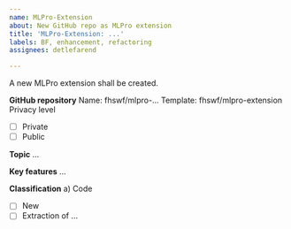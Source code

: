 ```yaml
---
name: MLPro-Extension
about: New GitHub repo as MLPro extension
title: 'MLPro-Extension: ...'
labels: BF, enhancement, refactoring
assignees: detlefarend

---
```


A new MLPro extension shall be created.

**GitHub repository** 
Name: fhswf/mlpro-...
Template: fhswf/mlpro-extension
Privacy level
   - [ ] Private
   - [ ] Public

**Topic**
...

**Key features**
...

**Classification**
a) Code
   - [ ] New
   - [ ] Extraction of ...
